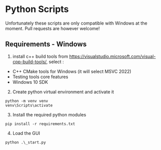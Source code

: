 # Python Scripts
Unfortunately these scripts are only compatible with Windows at the moment. 
Pull requests are however welcome!

## Requirements - Windows
1) install c++ build tools from https://visualstudio.microsoft.com/visual-cpp-build-tools/, select :
- C++ CMake tools for Windows (it will select MSVC 2022)
- Testing tools core features
- Windows 10 SDK

2) Create python virtual environment and activate it
```
python -m venv venv
venv\Scripts\activate
```

3) Install the required python modules
```
pip install -r requirements.txt
```

4) Load the GUI
```
python .\_start.py
```
